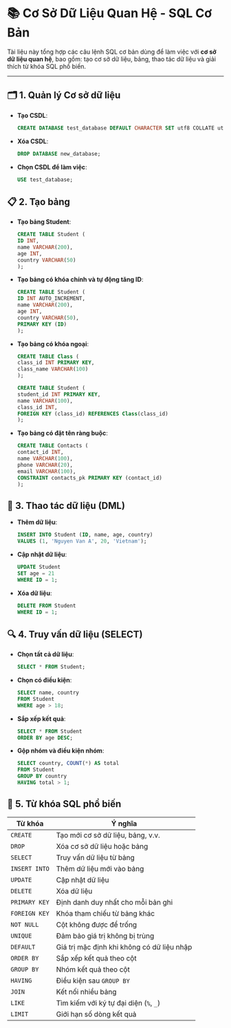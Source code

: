 # 📚 Cơ Sở Dữ Liệu Quan Hệ - SQL Cơ Bản

Tài liệu này tổng hợp các câu lệnh SQL cơ bản dùng để làm việc với **cơ sở dữ liệu quan hệ**, bao gồm: tạo cơ sở dữ liệu, bảng, thao tác dữ liệu và giải thích từ khóa SQL phổ biến.

---

## 🗂️ 1. Quản lý Cơ sở dữ liệu

- **Tạo CSDL**:
  ```sql
  CREATE DATABASE test_database DEFAULT CHARACTER SET utf8 COLLATE utf8_unicode_ci;
- **Xóa CSDL**:
    ```sql
    DROP DATABASE new_database;
- **Chọn CSDL để làm việc**:
    ```sql
    USE test_database;

## 📋 2. Tạo bảng

- **Tạo bảng Student**:
    ```sql
    CREATE TABLE Student (
    ID INT,
    name VARCHAR(200),
    age INT,
    country VARCHAR(50)
    );

- **Tạo bảng có khóa chính và tự động tăng ID**:
    ```sql
    CREATE TABLE Student (
    ID INT AUTO_INCREMENT,
    name VARCHAR(200),
    age INT,
    country VARCHAR(50),
    PRIMARY KEY (ID)
    );

- **Tạo bảng có khóa ngoại**:
    ```sql
    CREATE TABLE Class (
    class_id INT PRIMARY KEY,
    class_name VARCHAR(100)
    );

    CREATE TABLE Student (
    student_id INT PRIMARY KEY,
    name VARCHAR(100),
    class_id INT,
    FOREIGN KEY (class_id) REFERENCES Class(class_id)
    );

- **Tạo bảng có đặt tên ràng buộc**:
    ```sql
    CREATE TABLE Contacts (
    contact_id INT,
    name VARCHAR(100),
    phone VARCHAR(20),
    email VARCHAR(100),
    CONSTRAINT contacts_pk PRIMARY KEY (contact_id)
    );

## 🔄 3. Thao tác dữ liệu (DML)

- **Thêm dữ liệu**:
    ```sql
    INSERT INTO Student (ID, name, age, country)
    VALUES (1, 'Nguyen Van A', 20, 'Vietnam');

- **Cập nhật dữ liệu**:
    ```sql
    UPDATE Student
    SET age = 21
    WHERE ID = 1;

- **Xóa dữ liệu**:
    ```sql
    DELETE FROM Student
    WHERE ID = 1;

## 🔍 4. Truy vấn dữ liệu (SELECT)

- **Chọn tất cả dữ liệu**:
    ```sql
    SELECT * FROM Student;

- **Chọn có điều kiện**:
    ```sql
    SELECT name, country
    FROM Student
    WHERE age > 18;

- **Sắp xếp kết quả**:
    ```sql
    SELECT * FROM Student
    ORDER BY age DESC;

- **Gộp nhóm và điều kiện nhóm**:
    ```sql
    SELECT country, COUNT(*) AS total
    FROM Student
    GROUP BY country
    HAVING total > 1;

## 🧠 5. Từ khóa SQL phổ biến

| Từ khóa       | Ý nghĩa                                    |
| ------------- | ------------------------------------------ |
| `CREATE`      | Tạo mới cơ sở dữ liệu, bảng, v.v.          |
| `DROP`        | Xóa cơ sở dữ liệu hoặc bảng                |
| `SELECT`      | Truy vấn dữ liệu từ bảng                   |
| `INSERT INTO` | Thêm dữ liệu mới vào bảng                  |
| `UPDATE`      | Cập nhật dữ liệu                           |
| `DELETE`      | Xóa dữ liệu                                |
| `PRIMARY KEY` | Định danh duy nhất cho mỗi bản ghi         |
| `FOREIGN KEY` | Khóa tham chiếu từ bảng khác               |
| `NOT NULL`    | Cột không được để trống                    |
| `UNIQUE`      | Đảm bảo giá trị không bị trùng             |
| `DEFAULT`     | Giá trị mặc định khi không có dữ liệu nhập |
| `ORDER BY`    | Sắp xếp kết quả theo cột                   |
| `GROUP BY`    | Nhóm kết quả theo cột                      |
| `HAVING`      | Điều kiện sau `GROUP BY`                   |
| `JOIN`        | Kết nối nhiều bảng                         |
| `LIKE`        | Tìm kiếm với ký tự đại diện (`%`, `_`)     |
| `LIMIT`       | Giới hạn số dòng kết quả                   |




